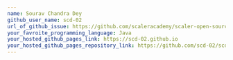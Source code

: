 ```yaml
---
name: Sourav Chandra Dey
github_user_name: scd-02
url_of_github_issue: https://github.com/scaleracademy/scaler-open-source-september-challenge/issues/167
your_favroite_programming_language: Java
your_hosted_github_pages_link: https://scd-02.github.io
your_hosted_github_pages_repository_link: https://github.com/scd-02/scd-02.github.io.git
---
```


